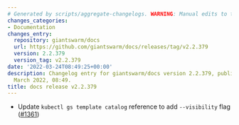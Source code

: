 ```yaml
---
# Generated by scripts/aggregate-changelogs. WARNING: Manual edits to this files will be overwritten.
changes_categories:
- Documentation
changes_entry:
  repository: giantswarm/docs
  url: https://github.com/giantswarm/docs/releases/tag/v2.2.379
  version: 2.2.379
  version_tag: v2.2.379
date: '2022-03-24T08:49:25+00:00'
description: Changelog entry for giantswarm/docs version 2.2.379, published on 24
  March 2022, 08:49.
title: docs release v2.2.379
---
```


- Update `kubectl gs template catalog` reference to add `--visibility` flag ([#1361](https://github.com/giantswarm/docs/pull/1361))
